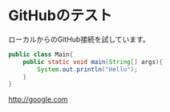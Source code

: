 # GitHubのテスト

ローカルからのGitHub接続を試しています。

```java:Main.java
public class Main{
	public static void main(String[] args){
		System.out.println("Hello");
	}
}
```

<http://google.com>

